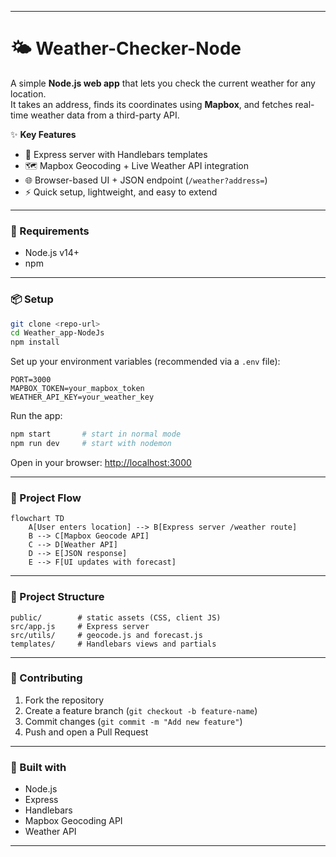 ***

# 🌤️ Weather-Checker-Node

A simple **Node.js web app** that lets you check the current weather for any location.  
It takes an address, finds its coordinates using **Mapbox**, and fetches real-time weather data from a third-party API.  

✨ **Key Features**  
- 🚀 Express server with Handlebars templates  
- 🗺️ Mapbox Geocoding + Live Weather API integration  
- 🌐 Browser-based UI + JSON endpoint (`/weather?address=`)  
- ⚡ Quick setup, lightweight, and easy to extend  

***

### 🚀 Requirements
- Node.js v14+  
- npm  

***

### 📦 Setup

```bash
git clone <repo-url>
cd Weather_app-NodeJs
npm install
```

Set up your environment variables (recommended via a `.env` file):  
```env
PORT=3000
MAPBOX_TOKEN=your_mapbox_token
WEATHER_API_KEY=your_weather_key
```

Run the app:  
```bash
npm start       # start in normal mode  
npm run dev     # start with nodemon
```

Open in your browser: [http://localhost:3000](http://localhost:3000/)  

***

### 🔄 Project Flow
```mermaid
flowchart TD
    A[User enters location] --> B[Express server /weather route]
    B --> C[Mapbox Geocode API]
    C --> D[Weather API]
    D --> E[JSON response]
    E --> F[UI updates with forecast]
```

***

### 📂 Project Structure

```
public/        # static assets (CSS, client JS)
src/app.js     # Express server
src/utils/     # geocode.js and forecast.js
templates/     # Handlebars views and partials
```

***

### 🤝 Contributing
1. Fork the repository  
2. Create a feature branch (`git checkout -b feature-name`)  
3. Commit changes (`git commit -m "Add new feature"`)  
4. Push and open a Pull Request  

***

### 📄 Built with
- Node.js  
- Express  
- Handlebars  
- Mapbox Geocoding API  
- Weather API  

***
